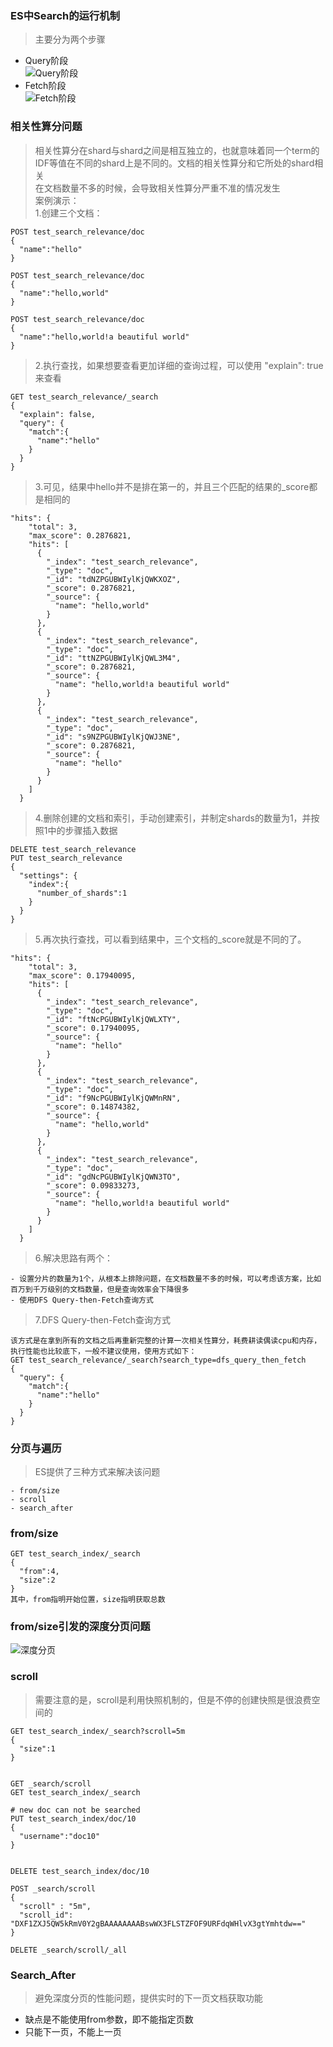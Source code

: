 ### ES中Search的运行机制
> 主要分为两个步骤
- Query阶段   
![Query阶段](https://github.com/spontaneously5201314/ELK/blob/master/src/doc/img/search/01_query_stage.png)
- Fetch阶段   
![Fetch阶段](https://github.com/spontaneously5201314/ELK/blob/master/src/doc/img/search/02_fetch_stage.png)

### 相关性算分问题
> 相关性算分在shard与shard之间是相互独立的，也就意味着同一个term的IDF等值在不同的shard上是不同的。文档的相关性算分和它所处的shard相关   
> 在文档数量不多的时候，会导致相关性算分严重不准的情况发生  
> 案例演示：     
> 1.创建三个文档： 
```
POST test_search_relevance/doc
{
  "name":"hello"
}

POST test_search_relevance/doc
{
  "name":"hello,world"
}

POST test_search_relevance/doc
{
  "name":"hello,world!a beautiful world"
}
```
> 2.执行查找，如果想要查看更加详细的查询过程，可以使用 "explain": true来查看
```
GET test_search_relevance/_search
{
  "explain": false,
  "query": {
    "match":{
      "name":"hello"
    }
  }
}
```
> 3.可见，结果中hello并不是排在第一的，并且三个匹配的结果的_score都是相同的
```
"hits": {
    "total": 3,
    "max_score": 0.2876821,
    "hits": [
      {
        "_index": "test_search_relevance",
        "_type": "doc",
        "_id": "tdNZPGUBWIylKjQWKXOZ",
        "_score": 0.2876821,
        "_source": {
          "name": "hello,world"
        }
      },
      {
        "_index": "test_search_relevance",
        "_type": "doc",
        "_id": "ttNZPGUBWIylKjQWL3M4",
        "_score": 0.2876821,
        "_source": {
          "name": "hello,world!a beautiful world"
        }
      },
      {
        "_index": "test_search_relevance",
        "_type": "doc",
        "_id": "s9NZPGUBWIylKjQWJ3NE",
        "_score": 0.2876821,
        "_source": {
          "name": "hello"
        }
      }
    ]
  }
```
> 4.删除创建的文档和索引，手动创建索引，并制定shards的数量为1，并按照1中的步骤插入数据
```
DELETE test_search_relevance
PUT test_search_relevance
{
  "settings": {
    "index":{
      "number_of_shards":1
    }
  }
}
```
> 5.再次执行查找，可以看到结果中，三个文档的_score就是不同的了。
```
"hits": {
    "total": 3,
    "max_score": 0.17940095,
    "hits": [
      {
        "_index": "test_search_relevance",
        "_type": "doc",
        "_id": "ftNcPGUBWIylKjQWLXTY",
        "_score": 0.17940095,
        "_source": {
          "name": "hello"
        }
      },
      {
        "_index": "test_search_relevance",
        "_type": "doc",
        "_id": "f9NcPGUBWIylKjQWMnRN",
        "_score": 0.14874382,
        "_source": {
          "name": "hello,world"
        }
      },
      {
        "_index": "test_search_relevance",
        "_type": "doc",
        "_id": "gdNcPGUBWIylKjQWN3TO",
        "_score": 0.09833273,
        "_source": {
          "name": "hello,world!a beautiful world"
        }
      }
    ]
  }
```
> 6.解决思路有两个：
```
- 设置分片的数量为1个，从根本上排除问题，在文档数量不多的时候，可以考虑该方案，比如百万到千万级别的文档数量，但是查询效率会下降很多
- 使用DFS Query-then-Fetch查询方式
```
> 7.DFS Query-then-Fetch查询方式
```
该方式是在拿到所有的文档之后再重新完整的计算一次相关性算分，耗费耕读偶读cpu和内存，执行性能也比较底下，一般不建议使用，使用方式如下：
GET test_search_relevance/_search?search_type=dfs_query_then_fetch
{
  "query": {
    "match":{
      "name":"hello"
    }
  }
}
```

### 分页与遍历
> ES提供了三种方式来解决该问题
```
- from/size
- scroll
- search_after
```

### from/size
```
GET test_search_index/_search
{
  "from":4,
  "size":2
}
其中，from指明开始位置，size指明获取总数
```

### from/size引发的深度分页问题
![深度分页](https://github.com/spontaneously5201314/ELK/blob/master/src/doc/img/search/03_devide_search.png)

### scroll
> 需要注意的是，scroll是利用快照机制的，但是不停的创建快照是很浪费空间的
```
GET test_search_index/_search?scroll=5m
{
  "size":1
}


GET _search/scroll
GET test_search_index/_search

# new doc can not be searched
PUT test_search_index/doc/10
{
  "username":"doc10"
}


DELETE test_search_index/doc/10

POST _search/scroll
{
  "scroll" : "5m",
  "scroll_id": "DXF1ZXJ5QW5kRmV0Y2gBAAAAAAAABswWX3FLSTZFOF9URFdqWHlvX3gtYmhtdw=="
}

DELETE _search/scroll/_all
```

### Search_After
> 避免深度分页的性能问题，提供实时的下一页文档获取功能
- 缺点是不能使用from参数，即不能指定页数
- 只能下一页，不能上一页